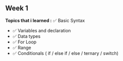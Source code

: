 ## Week 1
**Topics that i learned :**
✅  Basic Syntax
- ✅  Variables and declaration
- ✅  Data types
- ✅  For Loop
- ✅  Range
- ✅  Conditionals ( if / else if / else / ternary / switch)



